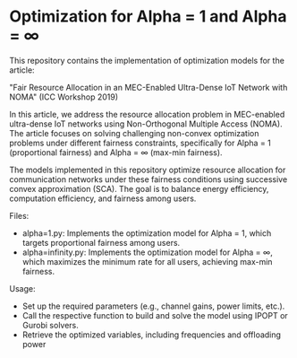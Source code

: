 # Optimization for Alpha = 1 and Alpha = ∞

This repository contains the implementation of optimization models for the article:

"Fair Resource Allocation in an MEC-Enabled Ultra-Dense IoT Network with NOMA" (ICC Workshop 2019)

In this article, we address the resource allocation problem in MEC-enabled ultra-dense IoT networks using Non-Orthogonal Multiple Access (NOMA). The article focuses on solving challenging non-convex optimization problems under different fairness constraints, specifically for Alpha = 1 (proportional fairness) and Alpha = ∞ (max-min fairness).

The models implemented in this repository optimize resource allocation for communication networks under these fairness conditions using successive convex approximation (SCA). The goal is to balance energy efficiency, computation efficiency, and fairness among users.

Files:
- alpha=1.py: Implements the optimization model for Alpha = 1, which targets proportional fairness among users.
- alpha=infinity.py: Implements the optimization model for Alpha = ∞, which maximizes the minimum rate for all users, achieving max-min fairness.

Usage:
- Set up the required parameters (e.g., channel gains, power limits, etc.).
- Call the respective function to build and solve the model using IPOPT or Gurobi solvers.
- Retrieve the optimized variables, including frequencies and offloading power
